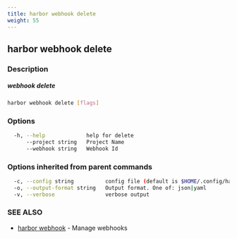 ```yaml
---
title: harbor webhook delete
weight: 55
---
```

## harbor webhook delete

### Description

##### webhook delete

```sh
harbor webhook delete [flags]
```

### Options

```sh
  -h, --help             help for delete
      --project string   Project Name
      --webhook string   Webhook Id
```

### Options inherited from parent commands

```sh
  -c, --config string          config file (default is $HOME/.config/harbor-cli/config.yaml)
  -o, --output-format string   Output format. One of: json|yaml
  -v, --verbose                verbose output
```

### SEE ALSO

* [harbor webhook](harbor-webhook.md)	 - Manage webhooks

